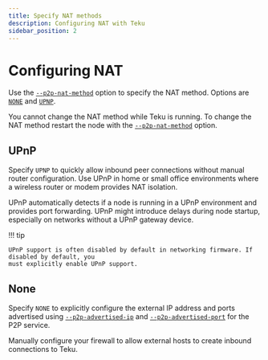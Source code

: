 ```yaml
---
title: Specify NAT methods
description: Configuring NAT with Teku
sidebar_position: 2
---
```


# Configuring NAT

Use the [`--p2p-nat-method`](../../Reference/CLI/CLI-Syntax.md#p2p-nat-method) option to specify the NAT method. Options are [`NONE`](#none) and [`UPNP`](#upnp).

You cannot change the NAT method while Teku is running. To change the NAT method restart the node with the [`--p2p-nat-method`](../../Reference/CLI/CLI-Syntax.md#p2p-nat-method) option.

## UPnP

Specify `UPNP` to quickly allow inbound peer connections without manual router configuration. Use UPnP in home or small office environments where a wireless router or modem provides NAT isolation.

UPnP automatically detects if a node is running in a UPnP environment and provides port forwarding. UPnP might introduce delays during node startup, especially on networks without a UPnP gateway device.

!!! tip

    UPnP support is often disabled by default in networking firmware. If disabled by default, you
    must explicitly enable UPnP support.

## None

Specify `NONE` to explicitly configure the external IP address and ports advertised using [`--p2p-advertised-ip`](../../Reference/CLI/CLI-Syntax.md#p2p-advertised-ip) and [`--p2p-advertised-port`](../../Reference/CLI/CLI-Syntax.md#p2p-advertised-port) for the P2P service.

Manually configure your firewall to allow external hosts to create inbound connections to Teku.
